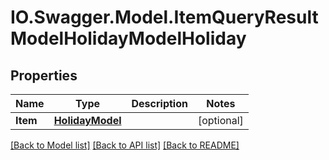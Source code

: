 # IO.Swagger.Model.ItemQueryResultModelHolidayModelHoliday
## Properties

Name | Type | Description | Notes
------------ | ------------- | ------------- | -------------
**Item** | [**HolidayModel**](HolidayModel.md) |  | [optional] 

[[Back to Model list]](../README.md#documentation-for-models) [[Back to API list]](../README.md#documentation-for-api-endpoints) [[Back to README]](../README.md)

